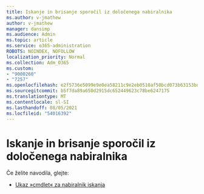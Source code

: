 ```yaml
---
title: Iskanje in brisanje sporočil iz določenega nabiralnika
ms.author: v-jmathew
author: v-jmathew
manager: dansimp
ms.audience: Admin
ms.topic: article
ms.service: o365-administration
ROBOTS: NOINDEX, NOFOLLOW
localization_priority: Normal
ms.collection: Adm_O365
ms.custom:
- "9000260"
- "7257"
ms.openlocfilehash: e2f5736e5099e9e0ea58211c9e2eb0510af50bcd073b63153bd13eca1266c318
ms.sourcegitcommit: b5f7da89a650d2915dc652449623c78be6247175
ms.translationtype: MT
ms.contentlocale: sl-SI
ms.lasthandoff: 08/05/2021
ms.locfileid: "54016392"
---
```

# <a name="search-and-delete-messages-from-a-specific-mailbox"></a>Iskanje in brisanje sporočil iz določenega nabiralnika

Če želite navodila, glejte:

* [Ukaz »cmdlet« za nabiralnik iskanja](https://docs.microsoft.com/powershell/module/exchange/mailboxes/search-mailbox)
